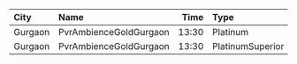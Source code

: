 | City    | Name                   |  Time | Type             | Price | Capacity | Booked |
| :------ | :--------------------- | ----: | :--------------- | ----: | -------: | -----: |
| Gurgaon | PvrAmbienceGoldGurgaon | 13:30 | Platinum         |  600₹ |       28 |      2 |
| Gurgaon | PvrAmbienceGoldGurgaon | 13:30 | PlatinumSuperior |  600₹ |        8 |      4 |